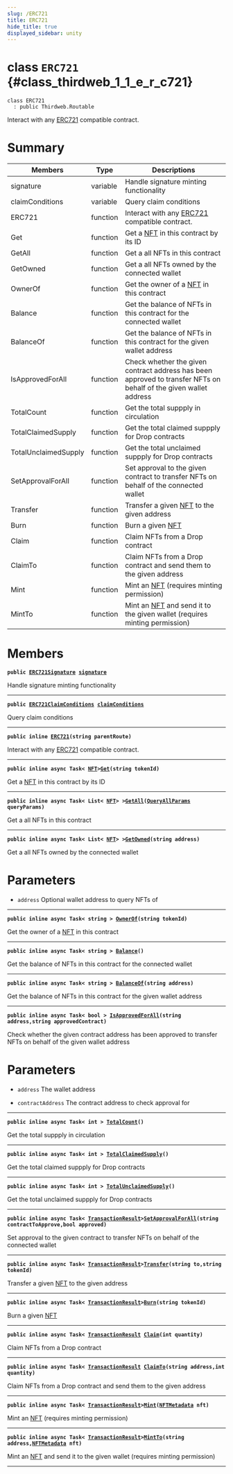 ```yaml
---
slug: /ERC721
title: ERC721
hide_title: true
displayed_sidebar: unity
---
```


# class `ERC721` {#class_thirdweb_1_1_e_r_c721}

```
class ERC721
  : public Thirdweb.Routable
```

Interact with any [ERC721](#class_thirdweb_1_1_e_r_c721) compatible contract.

# Summary

| Members              | Type     | Descriptions                                                                                                             |
| -------------------- | -------- | ------------------------------------------------------------------------------------------------------------------------ |
| signature            | variable | Handle signature minting functionality                                                                                   |
| claimConditions      | variable | Query claim conditions                                                                                                   |
| ERC721               | function | Interact with any [ERC721](#class_thirdweb_1_1_e_r_c721) compatible contract.                                            |
| Get                  | function | Get a [NFT](docs/unity/NFT.md#struct_thirdweb_1_1_n_f_t) in this contract by its ID                                      |
| GetAll               | function | Get a all NFTs in this contract                                                                                          |
| GetOwned             | function | Get a all NFTs owned by the connected wallet                                                                             |
| OwnerOf              | function | Get the owner of a [NFT](docs/unity/NFT.md#struct_thirdweb_1_1_n_f_t) in this contract                                   |
| Balance              | function | Get the balance of NFTs in this contract for the connected wallet                                                        |
| BalanceOf            | function | Get the balance of NFTs in this contract for the given wallet address                                                    |
| IsApprovedForAll     | function | Check whether the given contract address has been approved to transfer NFTs on behalf of the given wallet address        |
| TotalCount           | function | Get the total suppply in circulation                                                                                     |
| TotalClaimedSupply   | function | Get the total claimed suppply for Drop contracts                                                                         |
| TotalUnclaimedSupply | function | Get the total unclaimed suppply for Drop contracts                                                                       |
| SetApprovalForAll    | function | Set approval to the given contract to transfer NFTs on behalf of the connected wallet                                    |
| Transfer             | function | Transfer a given [NFT](docs/unity/NFT.md#struct_thirdweb_1_1_n_f_t) to the given address                                 |
| Burn                 | function | Burn a given [NFT](docs/unity/NFT.md#struct_thirdweb_1_1_n_f_t)                                                          |
| Claim                | function | Claim NFTs from a Drop contract                                                                                          |
| ClaimTo              | function | Claim NFTs from a Drop contract and send them to the given address                                                       |
| Mint                 | function | Mint an [NFT](docs/unity/NFT.md#struct_thirdweb_1_1_n_f_t) (requires minting permission)                                 |
| MintTo               | function | Mint an [NFT](docs/unity/NFT.md#struct_thirdweb_1_1_n_f_t) and send it to the given wallet (requires minting permission) |

# Members

**`public `[`ERC721Signature`](docs/unity/ERC721Signature.md#class_thirdweb_1_1_e_r_c721_signature)` `[`signature`](#class_thirdweb_1_1_e_r_c721_1ac6167d1431073d79c6109bfab597ff5f)**

Handle signature minting functionality

---

**`public `[`ERC721ClaimConditions`](docs/unity/ERC721ClaimConditions.md#class_thirdweb_1_1_e_r_c721_claim_conditions)` `[`claimConditions`](#class_thirdweb_1_1_e_r_c721_1aa19b8e7482fcab61813234a4465e29d8)**

Query claim conditions

---

**`public inline `[`ERC721`](#class_thirdweb_1_1_e_r_c721_1a7cbcb503a60776e019de177d22e24931)`(string parentRoute)`**

Interact with any [ERC721](#class_thirdweb_1_1_e_r_c721) compatible contract.

---

**`public inline async Task< `[`NFT`](docs/unity/NFT.md#struct_thirdweb_1_1_n_f_t)`>`[`Get`](#class_thirdweb_1_1_e_r_c721_1afb0a6a9bd62b1ee5919a3fa360fabdad)`(string tokenId)`**

Get a [NFT](docs/unity/NFT.md#struct_thirdweb_1_1_n_f_t) in this contract by its ID

---

**`public inline async Task< List< `[`NFT`](docs/unity/NFT.md#struct_thirdweb_1_1_n_f_t)`> >`[`GetAll`](#class_thirdweb_1_1_e_r_c721_1a74864e6de993d25a89cf329138368a71)`(`[`QueryAllParams`](docs/unity/QueryAllParams.md#class_thirdweb_1_1_query_all_params)` queryParams)`**

Get a all NFTs in this contract

---

**`public inline async Task< List< `[`NFT`](docs/unity/NFT.md#struct_thirdweb_1_1_n_f_t)`> >`[`GetOwned`](#class_thirdweb_1_1_e_r_c721_1add2f55d6e30e05ac62deb0f2758c3344)`(string address)`**

Get a all NFTs owned by the connected wallet

# Parameters

- `address` Optional wallet address to query NFTs of

---

**`public inline async Task< string > `[`OwnerOf`](#class_thirdweb_1_1_e_r_c721_1a5984f7eb966cf36442d5c1ebde11f47f)`(string tokenId)`**

Get the owner of a [NFT](docs/unity/NFT.md#struct_thirdweb_1_1_n_f_t) in this contract

---

**`public inline async Task< string > `[`Balance`](#class_thirdweb_1_1_e_r_c721_1a986e58bca7ae11963e05157b1f85946b)`()`**

Get the balance of NFTs in this contract for the connected wallet

---

**`public inline async Task< string > `[`BalanceOf`](#class_thirdweb_1_1_e_r_c721_1ae5e0fe1fbf48b6e02f622af6d5bc394c)`(string address)`**

Get the balance of NFTs in this contract for the given wallet address

---

**`public inline async Task< bool > `[`IsApprovedForAll`](#class_thirdweb_1_1_e_r_c721_1a857beade98e6ccf4c5de883eaa74a5aa)`(string address,string approvedContract)`**

Check whether the given contract address has been approved to transfer NFTs on behalf of the given wallet address

# Parameters

- `address` The wallet address

- `contractAddress` The contract address to check approval for

---

**`public inline async Task< int > `[`TotalCount`](#class_thirdweb_1_1_e_r_c721_1a23f9d5e0bbea7d31051556447e7e334e)`()`**

Get the total suppply in circulation

---

**`public inline async Task< int > `[`TotalClaimedSupply`](#class_thirdweb_1_1_e_r_c721_1ad7d8bc9545d86d1289b7c9bc0224f463)`()`**

Get the total claimed suppply for Drop contracts

---

**`public inline async Task< int > `[`TotalUnclaimedSupply`](#class_thirdweb_1_1_e_r_c721_1a937724bdbcfb44ae054e97ac30ffde4e)`()`**

Get the total unclaimed suppply for Drop contracts

---

**`public inline async Task< `[`TransactionResult`](docs/unity/TransactionResult.md#class_thirdweb_1_1_transaction_result)`>`[`SetApprovalForAll`](#class_thirdweb_1_1_e_r_c721_1ae0d573ab3a855f792073a44c9228a232)`(string contractToApprove,bool approved)`**

Set approval to the given contract to transfer NFTs on behalf of the connected wallet

---

**`public inline async Task< `[`TransactionResult`](docs/unity/TransactionResult.md#class_thirdweb_1_1_transaction_result)`>`[`Transfer`](#class_thirdweb_1_1_e_r_c721_1a7ff886551d2fe03899804f10493f0460)`(string to,string tokenId)`**

Transfer a given [NFT](docs/unity/NFT.md#struct_thirdweb_1_1_n_f_t) to the given address

---

**`public inline async Task< `[`TransactionResult`](docs/unity/TransactionResult.md#class_thirdweb_1_1_transaction_result)`>`[`Burn`](#class_thirdweb_1_1_e_r_c721_1a17de03231d75179444c305b25e00e9d2)`(string tokenId)`**

Burn a given [NFT](docs/unity/NFT.md#struct_thirdweb_1_1_n_f_t)

---

**`public inline async Task< `[`TransactionResult`](docs/unity/TransactionResult.md#class_thirdweb_1_1_transaction_result)` `[`Claim`](#class_thirdweb_1_1_e_r_c721_1acd8f8da8e501efd1eb6ccf7062cab331)`(int quantity)`**

Claim NFTs from a Drop contract

---

**`public inline async Task< `[`TransactionResult`](docs/unity/TransactionResult.md#class_thirdweb_1_1_transaction_result)` `[`ClaimTo`](#class_thirdweb_1_1_e_r_c721_1a83af01fe71831680946ff9e1dab973f2)`(string address,int quantity)`**

Claim NFTs from a Drop contract and send them to the given address

---

**`public inline async Task< `[`TransactionResult`](docs/unity/TransactionResult.md#class_thirdweb_1_1_transaction_result)`>`[`Mint`](#class_thirdweb_1_1_e_r_c721_1aface51b4b70e7cb41642f8a580ecdd51)`(`[`NFTMetadata`](docs/unity/NFTMetadata.md#struct_thirdweb_1_1_n_f_t_metadata)` nft)`**

Mint an [NFT](docs/unity/NFT.md#struct_thirdweb_1_1_n_f_t) (requires minting permission)

---

**`public inline async Task< `[`TransactionResult`](docs/unity/TransactionResult.md#class_thirdweb_1_1_transaction_result)`>`[`MintTo`](#class_thirdweb_1_1_e_r_c721_1aa4a5641a96bef6a9221c9f980c155006)`(string address,`[`NFTMetadata`](docs/unity/NFTMetadata.md#struct_thirdweb_1_1_n_f_t_metadata)` nft)`**

Mint an [NFT](docs/unity/NFT.md#struct_thirdweb_1_1_n_f_t) and send it to the given wallet (requires minting permission)

---
